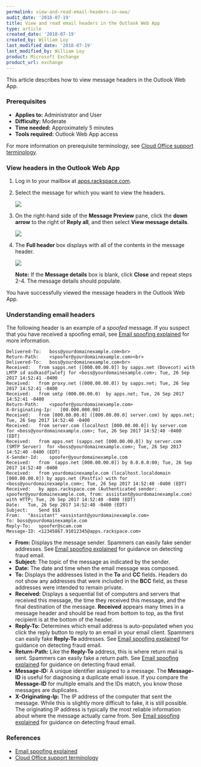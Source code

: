 ```yaml
---
permalink: view-and-read-email-headers-in-owa/
audit_date: '2018-07-19'
title: View and read email headers in the Outlook Web App
type: article
created_date: '2018-07-19'
created_by: William Loy
last_modified_date: '2018-07-19'
last_modified_by: William Loy
product: Microsoft Exchange
product_url: exchange
---
```


This article describes how to view message headers in the Outlook Web App.

### Prerequisites

- **Applies to:** Administrator and User
- **Difficulty:** Moderate
- **Time needed:** Approximately 5 minutes
- **Tools required:**  Outlook Web App access

For more information on prerequisite terminology, see [Cloud Office support terminology](/how-to/cloud-office-support-terminology).

### View headers in the Outlook Web App

1. Log in to your mailbox at [apps.rackspace.com](apps.rackspace.com).

2. Select the message for which you want to view the headers.

    <img src="{% asset_path exchange/view-and-read-email-headers-in-owa/inbox_preview.png %}" />

3. On the right-hand side of the **Message Preview** pane, click the **down arrow** to the right of **Reply all**, and then select **View message details**.

    <img src="{% asset_path exchange/view-and-read-email-headers-in-owa/view_message_details.png %}" />

4. The **Full header** box displays with all of the contents in the message header.

    <img src="{% asset_path exchange/view-and-read-email-headers-in-owa/header_window.png %}" />

    **Note:** If the **Message details** box is blank, click **Close** and repeat steps 2-4. The message details should populate.

You have successfully viewed the message headers in the Outlook Web App.

### Understanding email headers

The following header is an example of a *spoofed* message. If you suspect that you have received a spoofing email, see [Email spoofing explained](/how-to/email-spoofing-best-practices) for more information.

    Delivered-To:	boss@yourdomainexample.com<br>
    Return-Path:	<spoofer@yourdomainexample.com><br>
    Delivered-To:	boss@yourdomainexample.com<br>
    Received:	from sapps.net ([000.00.00.0]) by sapps.net (Dovecot) with LMTP id asdkasdfiwlefj for <boss@yourdomainexample.com>; Tue, 26 Sep 2017 14:52:41 -0400
    Received:	from proxy.net ([000.00.00.0]) by sapps.net; Tue, 26 Sep 2017 14:52:41 -0400
    Received:	from smtp (000.00.00.0)  by apps.net; Tue, 26 Sep 2017 14:52:41 -0400
    Return-Path:	<spoofer@yourdomainexample.com>
    X-Originating-Ip:	[00.000.000.00]
    Received:	from [000.00.00.0] ([000.00.00.0] server.com) by apps.net; Tue, 26 Sep 2017 14:52:40 -0400
    Received:	from server.com (localhost [000.00.00.0]) by server.com for <boss@yourdomainexample.com>; Tue, 26 Sep 2017 14:52:40 -0400 (EDT)
    Received:	from apps.net (sapps.net [000.00.00.0]) by server.com (SMTP Server)  for <boss@yourdomainexample.com>; Tue, 26 Sep 2017 14:52:40 -0400 (EDT)
    X-Sender-Id:	spoofer@yourdomainexample.com
    Received:	from  (apps.net [000.00.00.0]) by 0.0.0.0:00; Tue, 26 Sep 2017 14:52:40 -0400
    Received:	from yourdomainexample.com (localhost.localdomain [000.00.00.0]) by apps.net (Postfix) with for <boss@yourdomainexample.com>; Tue, 26 Sep 2017 14:52:40 -0400 (EDT)
    Received:	by apps.rackspace.com (Authenticated sender: spoofer@yourdomainexample.com, from: assistant@yourdomainexample.com) with HTTP; Tue, 26 Sep 2017 14:52:40 -0400 (EDT)
    Date:	Tue, 26 Sep 2017 14:52:40 -0400 (EDT)
    Subject:	Send $$$
    From:	"Assistant" <assistant@yourdomainexample.com>
    To:	boss@yourdomainexample.com
    Reply-To:	spoofer@scam.com
    Message-ID:	<12345867.91012345@apps.rackspace.com>

- **From:** Displays the message sender. Spammers can easily fake sender addresses. See [Email spoofing explained](/how-to/email-spoofing-best-practices) for guidance on detecting fraud email.
- **Subject:** The topic of the message as indicated by the sender.
- **Date:** The date and time when the email message was composed.
- **To:** Displays the addresses listed in the **To** and **CC** fields. Headers do not show any addresses that were included in the **BCC** field, as these addresses were intended to remain private.
- **Received:** Displays a sequential list of computers and servers that received this message, the time they received this message, and the final destination of the message. **Received** appears many times in a message header and should be read from bottom to top, as the first recipient is at the bottom of the header.
- **Reply-To:** Determines which email address is auto-populated when you click the reply button to reply to an email in your email client. Spammers can easily fake **Reply-To** addresses. See [Email spoofing explained](/how-to/email-spoofing-best-practices) for guidance on detecting fraud email.
- **Return-Path:** Like the **Reply-To** address, this is where return mail is sent. Spammers can easily fake a return path. See [Email spoofing explained](/how-to/email-spoofing-best-practices) for guidance on detecting fraud email.
- **Message-ID:** A unique identifier assigned to a message. The **Message-ID** is useful for diagnosing a duplicate email issue. If you compare the **Message-ID** for multiple emails and the IDs match, you know those messages are duplicates.
- **X-Originating-Ip:** The IP address of the computer that sent the message. While this is slightly more difficult to fake, it is still possible. The originating IP address is typically the most reliable information about where the message actually came from. See [Email spoofing explained](/how-to/email-spoofing-best-practices) for guidance on detecting fraud email.

### References

- [Email spoofing explained](/how-to/email-spoofing-best-practices)
- [Cloud Office support terminology](/how-to/cloud-office-support-terminology)
